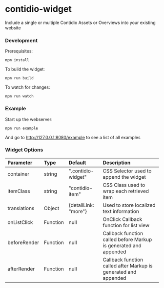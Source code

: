 # contidio-widget
Include a single or multiple Contidio Assets or Overviews into your existing website

### Development

Prerequisites:
```
npm install
```

To build the widget:
```
npm run build
```

To watch for changes:
```
npm run watch
```

### Example

Start up the webserver:
```
npm run example
```

And go to http://127.0.0.1:8080/example to see a list of all examples


### Widget Options

| Parameter | Type | Default | Description |
|:---|:---|:---|:---|
| container | string | ".contidio-widget" | CSS Selector used to append the widget |
| itemClass | string | "contidio-item" | CSS Class used to wrap each retrieved item  |
| translations | Object | {detailLink: "more"} | Used to store localized text information |
| onListClick | Function | null | OnClick Callback function for list view |
| beforeRender | Function | null | Callback function called before Markup is generated and appended  |
| afterRender | Function | null | Callback function called after Markup is generated and appended |
